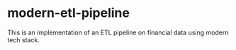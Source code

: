 # modern-etl-pipeline
This is an implementation of an ETL pipeline on financial data using modern tech stack.
